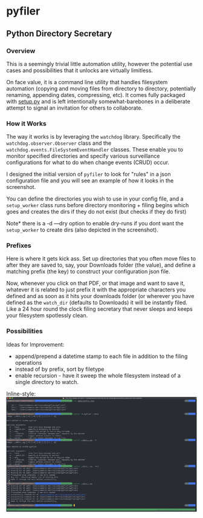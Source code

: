 # pyfiler
## Python Directory Secretary

### Overview

This is a seemingly trivial little automation utility, however the potential use cases and possibilities that it unlocks are virtually limitless.

On face value, it is a command line utility that handles filesystem automation (copying and moving files from directory to directory, potentially renaming, appending dates, compressing, etc).  It comes fully packaged with [setup.py](http://setup.py) and is left intentionally somewhat-barebones in a deliberate attempt to signal an invitation for others to collaborate.

### How it Works

The way it works is by leveraging the `watchdog` library.  Specifically the `watchdog.observer.Observer` class and the `watchdog.events.FileSystemEventHandler` classes.  These enable you to monitor specified directories and specify various surveillance configurations for what to do when change events (CRUD) occur.

I designed the initial version of `pyfiler` to look for "rules" in a json configuration file and you will see an example of how it looks in the screenshot.

You can define the directories you wish to use in your config file, and a `setup_worker` class runs before directory monitoring  + filing begins which goes and creates the dirs if they do not exist (but checks if they do first)

Note* there is a -d —dry option to enable dry-runs if you dont want the `setup_worker` to create dirs (also depicted in the screenshot).

### Prefixes

Here is where it gets kick ass.  Set up directories that you often move files to after they are saved to, say, your Downloads folder (the value), and define a matching prefix (the key) to construct your configuration json file.

Now, whenever you click on that PDF, or that image and want to save it, whatever it is related to just prefix it with the appropriate characters you defined and as soon as it hits your downloads folder (or wherever you have defined as the `watch_dir` (defaults to Downloads) it will be instantly filed.  Like a 24 hour round the clock filing secretary that never sleeps and keeps your  filesystem spotlessly clean.

### Possibilities

Ideas for Improvement:

- append/prepend a datetime stamp to each file in addition to the filing operations
- instead of by prefix, sort by filetype
- enable recursion - have it sweep the whole filesystem instead of a single directory to watch. 

Inline-style: 
![alt text](https://github.com/Plasmar/pyfiler/blob/master/pyfiler_usage.png "pyfiler_usage.png")



